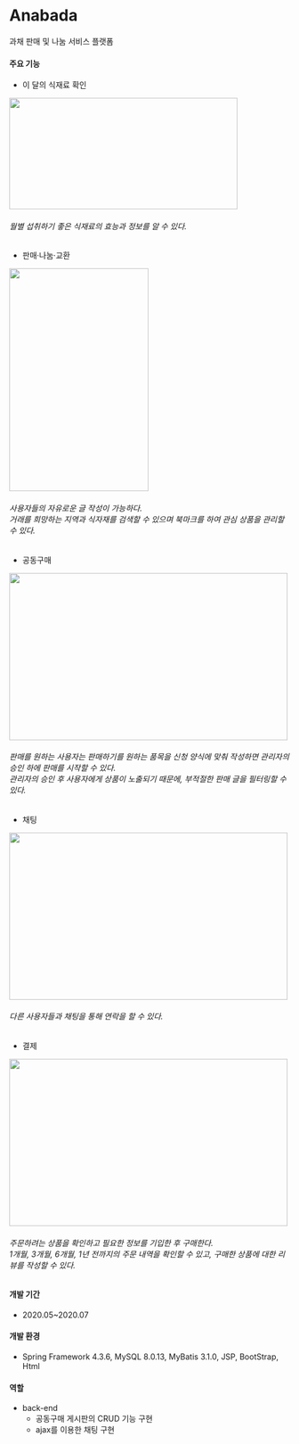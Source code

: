 # Anabada
과채 판매 및 나눔 서비스 플랫폼
#### 주요 기능

* 이 달의 식재료 확인

<img src="https://user-images.githubusercontent.com/63387116/99181992-52dffd00-2775-11eb-8607-f76e759c7d4d.jpg" width="410" height="200">

###### 월별 섭취하기 좋은 식재료의 효능과 정보를 알 수 있다.
* 판매·나눔·교환

<img src="https://user-images.githubusercontent.com/63387116/99181666-393db600-2773-11eb-8d68-18b3f81f88da.jpg" width="250" height="400">

###### 사용자들의 자유로운 글 작성이 가능하다.<br>거래를 희망하는 지역과 식자재를 검색할 수 있으며 북마크를 하여 관심 상품을 관리할 수 있다.
* 공동구매

<img src="https://user-images.githubusercontent.com/63387116/99189305-e7f9ea80-27a3-11eb-9677-28ee9995341e.JPG" width="500" height="300">

###### 판매를 원하는 사용자는 판매하기를 원하는 품목을 신청 양식에 맞춰 작성하면 관리자의 승인 하에 판매를 시작할 수 있다.<br>관리자의 승인 후 사용자에게 상품이 노출되기 때문에, 부적절한 판매 글을 필터링할 수 있다.
* 채팅

<img src="https://user-images.githubusercontent.com/63387116/99182383-0813b480-2778-11eb-9298-c2074484b302.JPG" width="500" height="300">

###### 다른 사용자들과 채팅을 통해 연락을 할 수 있다.
* 결제
<img src="https://user-images.githubusercontent.com/63387116/99189110-f4ca0e80-27a2-11eb-96a6-b7694adf11f1.JPG" width="500" height="300">

###### 주문하려는 상품을 확인하고 필요한 정보를 기입한 후 구매한다.<br>1개월, 3개월, 6개월, 1년 전까지의 주문 내역을 확인할 수 있고, 구매한 상품에 대한 리뷰를 작성할 수 있다.

#### 개발 기간
* 2020.05~2020.07
#### 개발 환경
* Spring Framework 4.3.6, MySQL 8.0.13, MyBatis 3.1.0, JSP, BootStrap, Html
#### 역할
* back-end
  * 공동구매 게시판의 CRUD 기능 구현
  * ajax를 이용한 채팅 구현
